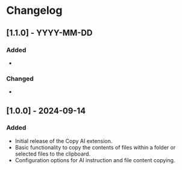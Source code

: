 # Changelog

## [1.1.0] - YYYY-MM-DD

### Added

-

### Changed

-

## [1.0.0] - 2024-09-14

### Added

- Initial release of the Copy AI extension.
- Basic functionality to copy the contents of files within a folder or selected files to the clipboard.
- Configuration options for AI instruction and file content copying.
